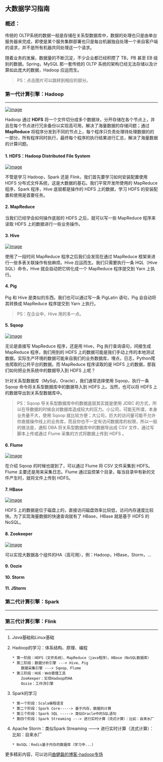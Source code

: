 ## 大数据学习指南

### 概述：
传统的 OLTP系统的数据一般是存储在关系型数据库中，数据的处理也只是由单台服务器来完成，即使是某个服务集群部署也只是每台机器独自处理一个来自客户端的请求，并不是所有机器共同处理这一个请求。

随着业务的发展，数据量的不断沉淀，不少企业都已经积攒了 TB，PB 甚至 EB 级别的数据。Spring，MySQL 那一套传统的 OLTP 系统的架构已经无法存储以及计算如此庞大的数据，Hadoop 应运而生。

> PS：点击图片可以跳转到相应的部分。

### 第一代计算引擎：Hadoop
------
[![image](https://github.com/MrQuJL/hadoop-guide/blob/master/02-搭建Hadoop的环境/imgs/hadoop-logo.jpg)](https://github.com/MrQuJL/hadoop-guide/tree/master/02-搭建Hadoop的环境)

Hadoop 通过 **HDFS** 将一个文件切分成多个数据块，分开存储在各个节点上，并且在每个节点进行冗余备份以实现高可用，解决了海量数据的存储问题；通过 **MapReduce** 将程序分发到不同的节点上，每个程序只负责处理待处理数据的的一部分，所有程序同时执行，最终每个程序的执行结果进行汇总，解决了海量数据的计算问题。

#### 1. HDFS：Hadoop Distributed File System

[![image](https://github.com/MrQuJL/hadoop-guide/blob/master/02-搭建Hadoop的环境/imgs/hdfs-logo.jpg)](https://github.com/MrQuJL/hadoop-guide/tree/master/04-操作HDFS)

不管是学习 Hadoop，Spark 还是 Flink，我们首先要学习如何安装配置使用 HDFS 分布式文件系统，这是大数据的基石。我们平常开发所使用的 MapReduce 程序，Spark 程序，Hive 底层都是操作的 HDFS 上的数据，学习 HDFS 的安装配置和使用是首要任务。

#### 2. MapReduce

当我们已经学会如何操作底层的 HDFS 之后，就可以写一些 MapReduce 程序来读取 HDFS 上的数据进行一些业务操作。

#### 3. Hive

[![image](https://github.com/MrQuJL/hadoop-guide/blob/master/13-Hive/imgs/hive_logo_medium.jpg)](https://github.com/MrQuJL/hadoop-guide/tree/master/13-Hive)

使用了一段时间 MapReduce 程序之后我们会发现在通过 MapReduce 框架来进行一些多表关联操作有些麻烦。Hive 应运而生。我们只需要执行一条 HQL（Hive SQL）命令，Hive 就会自动把它转化成一个 MapReduce 程序提交到 Yarn 上执行。

#### 4. Pig

Pig 和 Hive 是类似的东西。我们也可以通过写一条 PigLatin 语句，Pig 会自动将其转换成 MapReduce 程序提交到 Yarn 上执行。

> PS：在企业中，Hive 用的多一点。

#### 5. Sqoop

[![image](https://github.com/MrQuJL/hadoop-guide/blob/master/15-Sqoop/imgs/sqoop-logo.png)](https://github.com/MrQuJL/hadoop-guide/tree/master/15-Sqoop)

无论是直接写 MapReduce 程序，还是用 Hive，Pig 执行查询语句，间接生成 MapReduce 程序，我们用到的 HDFS 上的数据可能是我们手动上传的本地测试数据。实际生产环境的数据可能来自我们的业务数据库，埋点，日志，Python爬虫爬取的公共平台的数据。而 MapReduce 程序读取的是 HDFS 上的数据，那我们如何把业务系统中的数据导入到 HDFS 上呢？

针对关系型数据库（MySql，Oracle），我们通常选择使用 Sqoop，执行一条 Sqoop 命令将关系型数据库中的数据导入到 HDFS 上。当然，也可以将 HDFS 上的数据导出到关系型数据库中。

> PS：Sqoop 导关系型数据库中的数据底层其实就是使用 JDBC 的方式，所以在导数据的时候会对数据库造成较大的压力。小公司，可能无所谓，本身业务量不大，使用 Sqoop 就比较方便；大公司，巨大的访问量可能不允许你直接操作线上的业务库，而且你也不一定有访问数据库的权限，所以一般的做法是，通知 DBA 将关系型数据库中的数据导出成 CSV 文件，通过写脚本上传或通过 Flume 采集的方式将数据上传到 HDFS 。

#### 6. Flume

[![image](https://github.com/MrQuJL/hadoop-guide/blob/master/16-Flume/imgs/flume-logo.png)](https://github.com/MrQuJL/hadoop-guide/tree/master/16-Flume)

在介绍 Sqoop 的时候也提到了，可以通过 Flume 将 CSV 文件采集到 HDFS。Flume 主要还是用来采集日志。Flume 通过监控某个目录，每当目录中有新的文件产生时，就将文件上传到 HDFS。

#### 7. HBase

[![image](https://github.com/MrQuJL/hadoop-guide/blob/master/11-HBase基础/imgs/hbase-logo.png)](https://github.com/MrQuJL/hadoop-guide/tree/master/11-HBase%E5%9F%BA%E7%A1%80)

HDFS 上的数据是位于磁盘上的，直接访问磁盘效率比较低，访问内存速度比较快。为了实现海量数据的快速查询就有了 HBase，HBase 就是基于 HDFS 的 NoSQL。

#### 8. Zookeeper

[![image](https://github.com/MrQuJL/hadoop-guide/blob/master/17-ZooKeeper/imgs/zookeeper-logo.png)](https://github.com/MrQuJL/hadoop-guide/tree/master/17-ZooKeeper)

可以实现大数据各个组件的HA（高可用），例：Hadoop，HBase，Storm，...

#### 9. Oozie


#### 10. Storm


#### 11. JStorm


### 第二代计算引擎：Spark
------


### 第三代计算引擎：Flink
------



1. *Java*基础和*Linux*基础





2. Hadoop的学习：体系结构、原理、编程
	```	
	* 第一阶段：HDFS（文件系统）、MapReduce（java程序）、HBase（NoSQL数据库）
	* 第二阶段：数据分析引擎 ---> Hive、Pig
		数据采集引擎 ---> Sqoop、Flume
	* 第三阶段：HUE：Web管理工具
		ZooKeeper：实现Hadoop的HA
		Oozie：工作流引擎
	```
3. Spark的学习
	```
	* 第一个阶段：Scala编程语言
	* 第二个阶段：Spark Core-----> 基于内存，数据的计算
	* 第三个阶段：Spark SQL -----> 类似Oracle中的SQL语句
	* 第四个阶段：Spark Streaming ---> 进行实时计算（流式计算）：比如：自来水厂
	```
4. Apache Storm：类似Spark Streaming ---> 进行实时计算（流式计算）：比如：自来水厂 
	```
	* NoSQL：Redis基于内存的数据库（学习中...）
	```



更多精彩内容，可以访问[曲健磊的博客-hadoop专场][1]

[1]: https://blog.csdn.net/a909301740/column/info/29697 "曲健磊的博客-hadoop专场"





